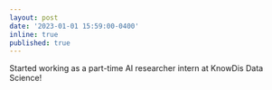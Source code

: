 ```yaml
---
layout: post
date: '2023-01-01 15:59:00-0400'
inline: true
published: true
---
```


Started working as a part-time AI researcher intern at KnowDis Data Science!